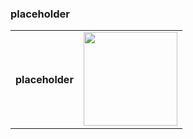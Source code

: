 <!-- About Me -->
<h3 align="left">placeholder</h3>

<table border="0">
  <tr>
    <td>
      <h4>
        placeholder
      </h4>
    </td>
    <td>
      <img src="https://i.imgur.com/vk2C5F7.png" width="150">
    </td>
  </tr>
</table>


